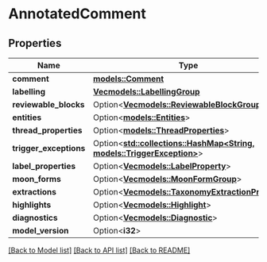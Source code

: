# AnnotatedComment

## Properties

Name | Type | Description | Notes
------------ | ------------- | ------------- | -------------
**comment** | [**models::Comment**](Comment.md) |  | 
**labelling** | [**Vec<models::LabellingGroup>**](LabellingGroup.md) |  | 
**reviewable_blocks** | Option<[**Vec<models::ReviewableBlockGroup>**](ReviewableBlockGroup.md)> |  | [optional]
**entities** | Option<[**models::Entities**](Entities.md)> |  | [optional]
**thread_properties** | Option<[**models::ThreadProperties**](ThreadProperties.md)> |  | [optional]
**trigger_exceptions** | Option<[**std::collections::HashMap<String, models::TriggerException>**](TriggerException.md)> |  | [optional]
**label_properties** | Option<[**Vec<models::LabelProperty>**](LabelProperty.md)> |  | [optional]
**moon_forms** | Option<[**Vec<models::MoonFormGroup>**](MoonFormGroup.md)> |  | [optional]
**extractions** | Option<[**Vec<models::TaxonomyExtractionPrivate>**](TaxonomyExtractionPrivate.md)> |  | [optional]
**highlights** | Option<[**Vec<models::Highlight>**](Highlight.md)> |  | [optional]
**diagnostics** | Option<[**Vec<models::Diagnostic>**](Diagnostic.md)> |  | [optional]
**model_version** | Option<**i32**> |  | [optional]

[[Back to Model list]](../README.md#documentation-for-models) [[Back to API list]](../README.md#documentation-for-api-endpoints) [[Back to README]](../README.md)


